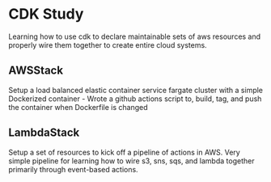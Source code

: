 # CDK Study

Learning how to use cdk to declare maintainable sets of aws resources and properly wire them together to create entire cloud systems.

## AWSStack

Setup a load balanced elastic container service fargate cluster with
a simple Dockerized container - Wrote a github actions script to, build, tag, and push the container when Dockerfile is changed

## LambdaStack

Setup a set of resources to kick off a pipeline of actions in AWS. Very simple pipeline for learning how to wire s3, sns, sqs, and lambda together primarily through event-based actions.

